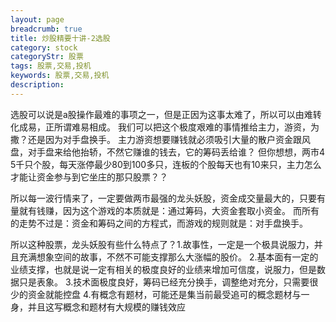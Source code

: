 ```yaml
---
layout: page
breadcrumb: true
title: 炒股精要十讲-2选股
category: stock
categoryStr: 股票
tags: 股票,交易,投机
keywords: 股票,交易,投机
description:
---
```



选股可以说是a股操作最难的事项之一，但是正因为这事太难了，所以可以由难转化成易，正所谓难易相成。
我们可以把这个极度艰难的事情推给主力，游资，为撒？还是因为对手盘换手。
主力游资想要赚钱就必须吸引大量的散户资金跟风盘，对手盘来给他抬轿，不然它赚谁的钱去，它的筹码丢给谁？
但你想想，两市4 5千只个股，每天涨停最少80到100多只，连板的个股每天也有10来只，主力怎么才能让资金参与到它坐庄的那只股票？？

所以每一波行情来了，一定要做两市最强的龙头妖股，资金成交量最大的，只要有量就有钱赚，因为这个游戏的本质就是：通过筹码，大资金套取小资金。
而所有的走势不过是：资金和筹码之间的方程式，而游戏的规则就是：对手盘换手。

所以这种股票，龙头妖股有些什么特点了？1.故事性，一定是一个极具说服力，并且充满想象空间的故事，不然不可能支撑那么大涨幅的股价。
2.基本面有一定的业绩支撑，也就是说一定有相关的极度良好的业绩来增加可信度，说服力，但是数据只是表象。
3.技术面极度良好，筹码已经充分换手，调整绝对充分，只需要很少的资金就能控盘
4.有概念有题材，可能还是集当前最受追可的概念题材与一身，并且这写概念和题材有大规模的赚钱效应
